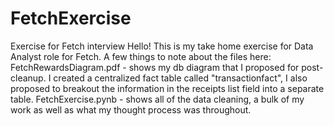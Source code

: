 # FetchExercise
Exercise for Fetch interview 
Hello! This is my take home exercise for Data Analyst role for Fetch. A few things to note about the files here:
FetchRewardsDiagram.pdf - shows my db diagram that I proposed for post-cleanup. I created a centralized fact table called "transactionfact", I also proposed
to breakout the information in the receipts list field into a separate table. 
FetchExercise.pynb - shows all of the data cleaning, a bulk of my work as well as what my thought process was throughout. 
